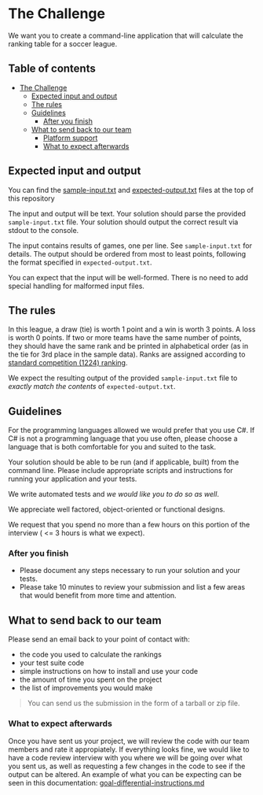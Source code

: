 # The Challenge

We want you to create a command-line application that will calculate the
ranking table for a soccer league.

## Table of contents

- [The Challenge](#the-challenge)
  * [Expected input and output](#expected-input-and-output)
  * [The rules](#the-rules)
  * [Guidelines](#guidelines)
    + [After you finish](#after-you-finish)
  * [What to send back to our team](#what-to-send-back-to-our-team)
    + [Platform support](#platform-support)
    + [What to expect afterwards](#what-to-expect-afterwards)

## Expected input and output

You can find the [sample-input.txt](sample-input.txt) and [expected-output.txt](expected-output.txt) files at the top of this repository

The input and output will be text. Your solution should parse the provided `sample-input.txt` file. Your solution should output the correct result via stdout to the console.

The input contains results of games, one per line. See `sample-input.txt` for details. The output should be ordered from most to least points, following the format specified in `expected-output.txt`.

You can expect that the input will be well-formed. There is no need to add
special handling for malformed input files.

## The rules

In this league, a draw (tie) is worth 1 point and a win is worth 3 points. A loss is worth 0 points. If two or more teams have the same number of points, they should have the same rank and be printed in alphabetical order (as in the tie for 3rd place in the sample data). Ranks are assigned according to [standard competition (1224) ranking](https://en.wikipedia.org/wiki/Ranking#Standard_competition_ranking_(%221224%22_ranking)).

We expect the resulting output of the provided `sample-input.txt` file to *exactly match the contents* of `expected-output.txt`.

## Guidelines

For the programming languages allowed we would prefer that you use C#. If C# is not a programming language that you use often, please choose a language that is both comfortable for you and suited to the task.

Your solution should be able to be run (and if applicable, built) from the command line. Please include appropriate scripts and instructions for running your application and your tests.

We write automated tests and *we would like you to do so as well*.

We appreciate well factored, object-oriented or functional designs.

We request that you spend no more than a few hours on this portion of the interview ( <= 3 hours is what we expect).

### After you finish

- Please document any steps necessary to run your solution and your tests.
- Please take 10 minutes to review your submission and list a few areas that would benefit from more time and attention.

## What to send back to our team

Please send an email back to your point of contact with:

- the code you used to calculate the rankings
- your test suite code
- simple instructions on how to install and use your code
- the amount of time you spent on the project
- the list of improvements you would make

> You can send us the submission in the form of a tarball or zip file.

### What to expect afterwards

Once you have sent us your project, we will review the code with our team members and rate it appropiately.
If everything looks fine, we would like to have a code review interview with you where we will be going over what you sent us, as well as requesting a few changes in the code to see if the output can be altered. An example of what you can be expecting can be seen in this documentation: [goal-differential-instructions.md](goal-differential-instructions.md)
